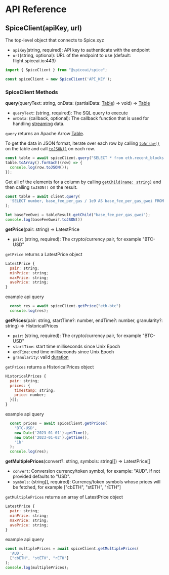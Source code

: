 # API Reference

## SpiceClient(apiKey, url)

The top-level object that connects to Spice.xyz

* `apiKey`(string, required): API key to authenticate with the endpoint
* `url`(string, optional): URL of the endpoint to use (default: flight.spiceai.io:443)

```javascript
import { SpiceClient } from "@spiceai/spice";

const spiceClient = new SpiceClient('API_KEY');
```

### SpiceClient Methods

**query**(queryText: string, onData: (partialData: [Table](https://arrow.apache.org/docs/js/classes/Arrow\_dom.Table.html)) => void) => [Table](https://arrow.apache.org/docs/js/classes/Arrow\_dom.Table.html)

* `queryText`: (string, required): The SQL query to execute
* `onData`: (callback, optional): The callback function that is used for handling [streaming](streaming.md) data.

`query` returns an Apache Arrow [Table](https://arrow.apache.org/docs/js/classes/Arrow\_dom.Table.html).

To get the data in JSON format, iterate over each row by calling [`toArray()`](https://arrow.apache.org/docs/js/classes/Arrow\_dom.Table.html#toArray) on the table and call [`toJSON()`](https://arrow.apache.org/docs/js/classes/Arrow\_dom.StructRow.html#toJSON) on each row.

```javascript
const table = await spiceClient.query("SELECT * from eth.recent_blocks LIMIT 10")
table.toArray().forEach((row) => {
  console.log(row.toJSON());
});
```

Get all of the elements for a column by calling [`getChild(name: string)`](https://arrow.apache.org/docs/js/classes/Arrow\_dom.Table.html#getChild) and then calling `toJSON()` on the result.

```javascript
const table = await client.query(
  'SELECT number, base_fee_per_gas / 1e9 AS base_fee_per_gas_gwei FROM eth.recent_blocks limit 3'
);

let baseFeeGwei = tableResult.getChild("base_fee_per_gas_gwei");
console.log(baseFeeGwei?.toJSON())
```

**getPrice**(pair: string) => LatestPrice

* `pair`: (string, required): The crypto/currency pair, for example "BTC-USD"

`getPrice` returns a LatestPrice object

```javascript
LatestPrice {
  pair: string;
  minPrice: string;
  maxPrice: string;
  avePrice: string;
}
```

example api query

```javascript
  const res = await spiceClient.getPrice("eth-btc")
  console.log(res);
```

**getPrices**(pair: string, startTime?: number, endTime?: number, granularity?: string) => HistoricalPrices

* `pair`: (string, required): The crypto/currency pair, for example "BTC-USD"
* `startTime`: start time milliseconds since Unix Epoch
* `endTime`: end time milliseconds since Unix Epoch
* `granularity`: valid [duration](https://docs.spice.xyz/core-concepts/duration-literals)

`getPrices` returns a HistoricalPrices object

```javascript
HistoricalPrices {
  pair: string;
  prices: {
    timestamp: string;
    price: number;
  }[];
}
```

example api query

```javascript
  const prices = await spiceClient.getPrices(
    'BTC-USD',
    new Date('2023-01-01').getTime(),
    new Date('2023-01-02').getTime(),
    '1h'
  );
  console.log(res);
```

**getMultiplePrices**(convert?: string, symbols: string[]) => LatestPrice[]

* `convert`: Conversion currency/token symbol, for example: "AUD".  If not provided defaults to "USD".
* `symbols`: (string[], required): Currency/token symbols whose prices will be fetched, for example ["cbETH", "stETH", "rETH"]

`getMultiplePrices` returns an array of LatestPrice object

```javascript
LatestPrice {
  pair: string;
  minPrice: string;
  maxPrice: string;
  avePrice: string;
}
```

example api query

```javascript
const multiplePrices = await spiceClient.getMultiplePrices(
  'AUD',
  ["cbETH", "stETH", "rETH"]
);
console.log(multiplePrices);
```
